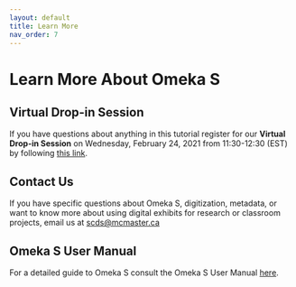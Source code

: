 ```yaml
---
layout: default
title: Learn More
nav_order: 7
---
```


<!-- Edit the content below for the workshop in question. Once you're ready to publish, remove the comment characters e.g. "<!--" at the start and end -->


# Learn More About Omeka S

## Virtual Drop-in Session
If you have questions about anything in this tutorial register for our **Virtual Drop-in Session** on Wednesday, February 24, 2021 from 11:30-12:30 (EST) by following [this link](https://libcal.mcmaster.ca/calendar/scds/dmds-omeka-drop-ins).

## Contact Us
If you have specific questions about Omeka S, digitization, metadata, or want to know more about using digital exhibits for research or classroom projects, email us at scds@mcmaster.ca

## Omeka S User Manual
For a detailed guide to Omeka S consult the Omeka S User Manual [here](https://omeka.org/s/docs/user-manual/).

